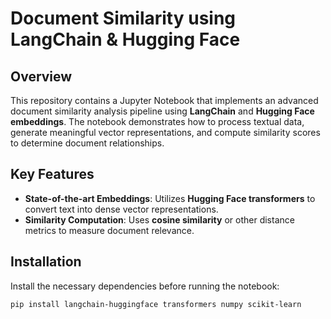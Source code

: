 # Document Similarity using LangChain & Hugging Face

## Overview
This repository contains a Jupyter Notebook that implements an advanced document similarity analysis pipeline using **LangChain** and **Hugging Face embeddings**. The notebook demonstrates how to process textual data, generate meaningful vector representations, and compute similarity scores to determine document relationships.

## Key Features
- **State-of-the-art Embeddings**: Utilizes **Hugging Face transformers** to convert text into dense vector representations.
- **Similarity Computation**: Uses **cosine similarity** or other distance metrics to measure document relevance.

## Installation
Install the necessary dependencies before running the notebook:

```sh
pip install langchain-huggingface transformers numpy scikit-learn
